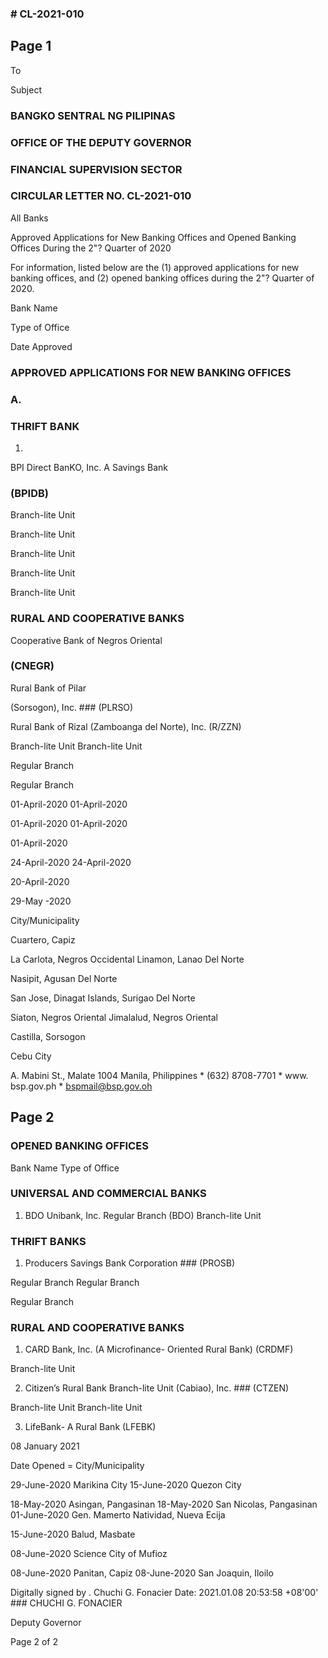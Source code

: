 ### # CL-2021-010

## Page 1

To

Subject

### BANGKO SENTRAL NG PILIPINAS

### OFFICE OF THE DEPUTY GOVERNOR

### FINANCIAL SUPERVISION SECTOR

### CIRCULAR LETTER NO. CL-2021-010

All Banks

Approved Applications for New Banking Offices and Opened Banking Offices During the 2"? Quarter of 2020

For information, listed below are the (1) approved applications for new banking offices, and (2) opened banking offices during the 2"? Quarter of 2020.

Bank Name

Type of Office

Date Approved

### APPROVED APPLICATIONS FOR NEW BANKING OFFICES

### A.

### THRIFT BANK

1.

BPI Direct BanKO, Inc. A Savings Bank

### (BPIDB)

Branch-lite Unit

Branch-lite Unit

Branch-lite Unit

Branch-lite Unit

Branch-lite Unit

### RURAL AND COOPERATIVE BANKS

Cooperative Bank of Negros Oriental

### (CNEGR)

Rural Bank of Pilar

(Sorsogon), Inc. ### (PLRSO)

Rural Bank of Rizal (Zamboanga del Norte), Inc. (R/ZZN)

Branch-lite Unit Branch-lite Unit

Regular Branch

Regular Branch

01-April-2020 01-April-2020

01-April-2020 01-April-2020

01-April-2020

24-April-2020 24-April-2020

20-April-2020

29-May -2020

City/Municipality

Cuartero, Capiz

La Carlota, Negros Occidental Linamon, Lanao Del Norte

Nasipit, Agusan Del Norte

San Jose, Dinagat Islands, Surigao Del Norte

Siaton, Negros Oriental Jimalalud, Negros Oriental

Castilla, Sorsogon

Cebu City

A. Mabini St., Malate 1004 Manila, Philippines * (632) 8708-7701 * www. bsp.gov.ph * bspmail@bsp.gov.oh

## Page 2

### OPENED BANKING OFFICES

Bank Name Type of Office

### UNIVERSAL AND COMMERCIAL BANKS

1. BDO Unibank, Inc. Regular Branch (BDO) Branch-lite Unit

### THRIFT BANKS

1. Producers Savings Bank Corporation ### (PROSB)

Regular Branch Regular Branch

Regular Branch

### RURAL AND COOPERATIVE BANKS

1. CARD Bank, Inc. (A Microfinance- Oriented Rural Bank) (CRDMF)

Branch-lite Unit

2. Citizen’s Rural Bank Branch-lite Unit (Cabiao), Inc. ### (CTZEN)

Branch-lite Unit Branch-lite Unit

3. LifeBank- A Rural Bank (LFEBK)

08 January 2021

Date Opened = City/Municipality

29-June-2020 Marikina City 15-June-2020 Quezon City

18-May-2020 Asingan, Pangasinan 18-May-2020 San Nicolas, Pangasinan 01-June-2020 Gen. Mamerto Natividad, Nueva Ecija

15-June-2020 Balud, Masbate

08-June-2020 Science City of Mufioz

08-June-2020 Panitan, Capiz 08-June-2020 San Joaquin, Iloilo

Digitally signed by . Chuchi G. Fonacier Date: 2021.01.08 20:53:58 +08'00' ### CHUCHI G. FONACIER

Deputy Governor

Page 2 of 2 